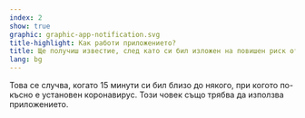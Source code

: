 ```yaml
---
index: 2
show: true
graphic: graphic-app-notification.svg
title-highlight: Как работи приложението?
title: Ще получиш известие, след като си бил изложен на повишен риск от заразяване
lang: bg
---
```


Това се случва, когато 15 минути си бил близо до някого, при когото по-късно е установен коронавирус. Този човек също трябва да използва приложението.
